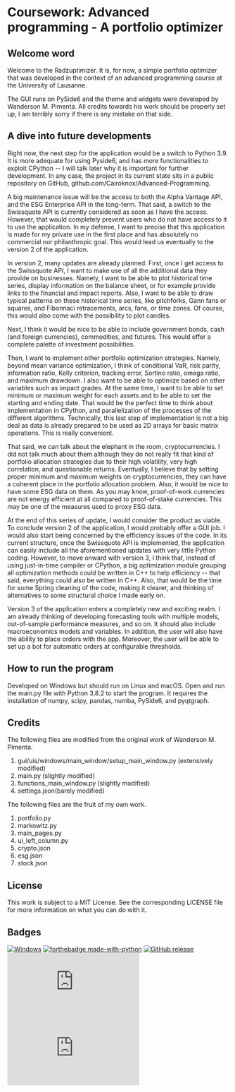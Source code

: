 # Coursework: Advanced programming - A portfolio optimizer
## Welcome word
Welcome to the Radzuptimizer. It is, for now, a simple portfolio optimizer that was developed in the context of an advanced programming course at the University of Lausanne.

The GUI runs on PySide6 and the theme and widgets were developed by Wanderson M. Pimenta. All credits towards his work should be properly set up, I am terribly sorry if there is any mistake on that side.

## A dive into future developments
Right now, the next step for the application would be a switch to Python 3.9. It is more adequate for using Pyside6, and has more functionalities to exploit CPython -- I will talk later why it is important for further development. In any case, the project in its current state sits in a public repository on GitHub, github.com/Cairoknox/Advanced-Programming.

A big maintenance issue will be the access to both the Alpha Vantage API, and the ESG Enterprise API in the long-term. That said, a switch to the Swissquote API is currently considered as soon as I have the access. However, that would completely prevent users who do not have access to it to use the application. In my defense, I want to precise that this application is made for my private use in the first place and has absolutely no commercial nor philanthropic goal. This would lead us eventually to the version 2 of the application.

In version 2, many updates are already planned. First, once I get access to the Swissquote API, I want to make use of all the additional data they provide on businesses. Namely, I want to be able to plot historical time series, display information on the balance sheet, or for example provide links to the financial and impact reports. Also, I want to be able to draw typical patterns on these historical time series, like pitchforks, Gann fans or squares, and Fibonnaci retracements, arcs, fans, or time zones. Of course, this would also come with the possibility to plot candles.

Next, I think it would be nice to be able to include government bonds, cash (and foreign currencies), commodities, and futures. This would offer a complete palette of investment possibilities.

Then, I want to implement other portfolio optimization strategies. Namely, beyond mean variance optimization, I think of conditional VaR, risk parity, information ratio, Kelly criterion, tracking error, Sortino ratio, omega ratio, and maximum drawdown. I also want to be able to optimize based on other variables such as impact grades. At the same time, I want to be able to set minimum or maximum weight for each assets and to be able to set the starting and ending date. That would be the perfect time to think about implementation in CPython, and parallelization of the processes of the different algorithms. Technically, this last step of implementation is not a big deal as data is already prepared to be used as 2D arrays for basic matrix operations. This is really convenient.

That said, we can talk about the elephant in the room, cryptocurrencies. I did not talk much about them although they do not really fit that kind of portfolio allocation strategies due to their high volatility, very high correlation, and questionable returns. Eventually, I believe that by setting proper minimum and maximum weights on cryptocurrencies, they can have a coherent place in the portfolio allocation problem. Also, it would be nice to have some ESG data on them. As you may know, proof-of-work currencies are not energy efficient at all compared to proof-of-stake currencies. This may be one of the measures used to proxy ESG data.

At the end of this series of update, I would consider the product as viable. To conclude version 2 of the application, I would probably offer a GUI job. I would also start being concerned by the efficiency issues of the code. In its current structure, once the Swissquote API is implemented, the application can easily include all the aforementioned updates with very little Python coding. However, to move onward with version 3, I think that, instead of using just-in-time compiler or CPython, a big optimization module grouping all optimization methods could be written in C++ to help efficiency -- that said, everything could also be written in C++. Also, that would be the time for some Spring cleaning of the code, making it clearer, and thinking of alternatives to some structural choice I made early on.

Version 3 of the application enters a completely new and exciting realm. I am already thinking of developing forecasting tools with multiple models, out-of-sample performance measures, and so on. It should also include macroeconomics models and variables. In addition, the user will also have the ability to place orders with the app. Moreover, the user will be able to set up a bot for automatic orders at configurable thresholds.

## How to run the program
Developed on Windows but should run on Linux and macOS. Open and run the main.py file with Python 3.8.2 to start the program. It requires the installation of numpy, scipy, pandas, numba, PySide6, and pyqtgraph.

## Credits
The following files are modified from the original work of Wanderson M. Pimenta.

1. gui/uis/windows/main_window/setup_main_window.py (extensively modified)
2. main.py (slightly modified)
3. functions_main_window.py (slightly modified)
4. settings.json(barely modified)

The following files are the fruit of my own work.

1. portfolio.py
2. markowitz.py
3. main_pages.py
4. ui_left_column.py
5. crypto.json
6. esg.json
7. stock.json

## License
This work is subject to a MIT License. See the corresponding LICENSE file for more information on what you can do with it.

## Badges
[![Windows](https://svgshare.com/i/ZhY.svg)](https://svgshare.com/i/ZhY.svg)
[![forthebadge made-with-python](http://ForTheBadge.com/images/badges/made-with-python.svg)](https://www.python.org/)
[![GitHub release](https://img.shields.io/github/release/Naereen/StrapDown.js.svg)](https://github.com/Cairoknox/Advanced-Programming/releases/)
[![GitHub commits](https://badgen.net/github/commits/Naereen/Strapdown.js)](https://github.com/Cairoknox/Advanced-Programming/commit/)
[![GitHub license](https://badgen.net/github/license/Naereen/Strapdown.js)](https://github.com/Cairoknox/Advanced-Programming/blob/main/LICENSE)
